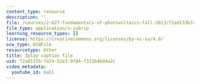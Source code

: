 ```yaml
---
content_type: resource
description: ''
file: /courses/2-627-fundamentals-of-photovoltaics-fall-2013/f2ad133b7a7452e39784f313b46d4a2c_rhV4Wnz8g-U.vtt
file_type: application/x-subrip
learning_resource_types: []
license: https://creativecommons.org/licenses/by-nc-sa/4.0/
ocw_type: OCWFile
resourcetype: Other
title: 3play caption file
uid: f2ad133b-7a74-52e3-9784-f313b46d4a2c
video_metadata:
  youtube_id: null
---
```

